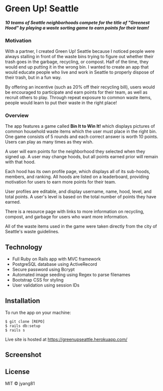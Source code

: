 # Green Up! Seattle

#### *10 teams of Seattle neighborhoods compete for the title of "Greenest Hood" by playing a waste sorting game to earn points for their team!* 

### Motivation

With a partner, I created Green Up! Seattle because I noticed people were always stalling in front of the waste bins trying to figure out whether their trash goes in the garbage, recycling, or compost. Half of the time, they would end up putting it in the wrong bin. I wanted to create an app that would educate people who live and work in Seattle to properly dispose of their trash, but in a fun way.

By offering an incentive (such as 20% off their recycling bill), users would be encouraged to participate and earn points for their team, as well as recruit others to play. Through repeat exposure to common waste items, people would learn to put their waste in the right place! 

### Overview

The app features a game called **Bin It to Win It!** which displays pictures of common household waste items which the user must place in the right bin. One game consists of 5 rounds and each correct answer is worth 10 points. Users can play as many times as they wish.

A user will earn points for the neighborhood they selected when they signed up. A user may change hoods, but all points earned prior will remain with that hood.

Each hood has its own profile page, which displays all of its sub-hoods, members, and ranking. All hoods are listed on a leaderboard, providing motivation for users to earn more points for their team.

User profiles are editable, and display username, name, hood, level, and total points. A user's level is based on the total number of points they have earned.

There is a resource page with links to more information on recycling, compost, and garbage for users who want more information.

All of the waste items used in the game were taken directly from the city of Seattle's waste guidelines. 

## Technology

* Full Ruby on Rails app with MVC framework
* PostgreSQL database using ActiveRecord
* Secure password using Bcrypt
* Automated image seeding using Regex to parse filenames
* Bootstrap CSS for styling
* User validation using session IDs

## Installation

To run the app on your machine:
```
$ git clone [REPO]
$ rails db:setup
$ rails s
```

Live site is hosted at https://greenupseattle.herokuapp.com/

## Screenshot


## License
 MIT © jyang81

